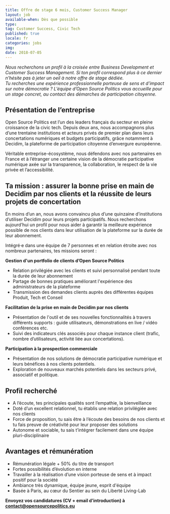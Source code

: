 ```yaml
---
title: Offre de stage 6 mois, Customer Success Manager
layout: job
available-when: Dès que possible
type:
tag: Customer Success, Civic Tech
published: true
locale: fr
categories: jobs
img:
date: 2018-07-05
---
```

_Nous recherchons un profil à la croisée entre Business Development et Customer Success Management.
Si ton profil correspond plus à ce dernier n’hésite pas à jeter un oeil à notre offre de stage dédiée._
<br>
*Tu recherches une expérience professionnelle porteuse de sens et d’impact sur notre démocratie ? L’équipe d’Open Source Politics vous accueille pour un stage concret, au contact des démarches de participation citoyenne.*

## Présentation de l’entreprise

Open Source Politics est l’un des leaders français du secteur en pleine croissance de la civic tech. Depuis deux ans, nous accompagnons plus d’une trentaine institutions et acteurs privés de premier plan dans leurs concertations numériques et budgets participatifs, grâce notamment à Decidim, la plateforme de participation citoyenne d’envergure européenne.

Véritable entreprise-écosystème, nous défendons avec nos partenaires en France et à l’étranger une certaine vision de la démocratie participative numérique axée sur la transparence, la collaboration, le respect de la vie privée et l’accessibilité.

## Ta mission : assurer la bonne prise en main de Decidim par nos clients et la réussite de leurs projets de concertation

En moins d’un an, nous avons convaincu plus d’une quinzaine d’institutions d’utiliser Decidim pour leurs projets participatifs. Nous recherchons aujourd’hui un profil pour nous aider à garantir la meilleure expérience possible de nos clients dans leur utilisation de la plateforme sur la durée de leur abonnement.

Intégré·e dans une équipe de 7 personnes et en relation étroite avec nos nombreux partenaires, tes missions seront :

**Gestion d'un portfolio de clients d’Open Source Politics**
- Relation privilégiée avec les clients et suivi personnalisé pendant toute la durée de leur abonnement
- Partage de bonnes pratiques améliorant l'expérience des administrateurs de la plateforme
- Transmission des demandes clients auprès des différentes équipes Produit, Tech et Conseil

**Facilitation de la prise en main de Decidim par nos clients**
- Présentation de l'outil et de ses nouvelles fonctionnalités à travers différents supports : guide utilisateurs, démonstrations en live / vidéo conférences etc.
- Suivi des indicateurs clés associés pour chaque instance client (trafic, nombre d’utilisateurs, activité liée aux concertations).

**Participation à la prospection commerciale**
- Présentation de nos solutions de démocratie participative numérique et leurs bénéfices à nos clients potentiels.
- Exploration de nouveaux marchés potentiels dans les secteurs privé, associatif et politique.

## Profil recherché

- A l’écoute, tes principales qualités sont l’empathie, la bienveillance
- Doté d’un excellent relationnel, tu établis une relation privilégiée avec nos clients
- Force de proposition, tu sais être à l’écoute des besoins de nos clients et tu fais preuve de créativité pour leur proposer des solutions
- Autonome et sociable, tu sais t’intégrer facilement dans une équipe pluri-disciplinaire


## Avantages et rémunération

- Rémunération légale + 50% du titre de transport
- Fortes possibilités d’évolution en interne
- Travailler à la réalisation d’une vision porteuse de sens et à impact positif pour la société
- Ambiance très dynamique, équipe jeune, esprit d'équipe
- Basée à Paris, au cœur du Sentier au sein du Liberté Living-Lab

**Envoyez vos candidatures (CV + email d’introduction) à <a href="mailto:contact@opensourcepolitics.eu">contact@opensourcepolitics.eu</a>**
